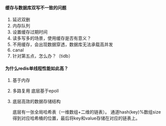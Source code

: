 #### 缓存与数据库双写不一致的问题

1. 延迟双删
2. 内存队列
3. 设置缓存过期时间
4. 读多写多的场景，使用缓存是否有意义？
5. 不用缓存，会出现数据穿透，数据库无法承载高并发
6. canal
7. 针对第五点，怎么办？（tidb）

#### 为什么redis单线程性能如此高？

1. 基于内存

2. 多路复用 底层基于epoll

3. 底层高效的数据存储结构

   底层有一张全局哈希表（一维数组+二维的链表）。 通道hash(key)%数组size得到对应哈希桶的位置，最后将key和value存储在对应的链表上。

   
